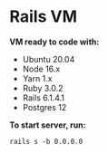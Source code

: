 # Rails VM

**VM ready to code with:**
* Ubuntu 20.04
* Node 16.x
* Yarn 1.x
* Ruby 3.0.2
* Rails 6.1.4.1
* Postgres 12

**To start server, run:**
```
rails s -b 0.0.0.0
```
